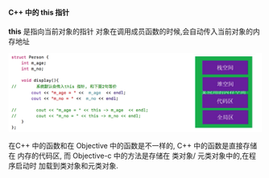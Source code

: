 #### C++ 中的 this 指针



**this** 是指向当前对象的指针
对象在调用成员函数的时候,会自动传入当前对象的内存地址

![](/assets/Snip20190116_6.png)

在C++ 中的函数和在 Objective 中的函数是不一样的, C++ 中的函数是直接存储在 内存的代码区, 而 Objective-c 中的方法是存储在 类对象/ 元类对象中的,在程序启动时 加载到类对象和元类对象.